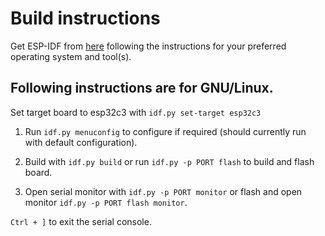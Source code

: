 # Build instructions
Get ESP-IDF from [here](https://docs.espressif.com/projects/esp-idf/en/latest/esp32c3/get-started/index.html#ide) following the instructions for your preferred operating system and tool(s).

## Following instructions are for GNU/Linux.

Set target board to esp32c3 with `idf.py set-target esp32c3`

1. Run `idf.py menuconfig` to configure if required (should currently run with default configuration).

2. Build with `idf.py build` or run `idf.py -p PORT flash` to build and flash board.

3. Open serial monitor with `idf.py -p PORT monitor` or flash and open monitor `idf.py -p PORT flash monitor`.

`Ctrl + ]` to exit the serial console.


